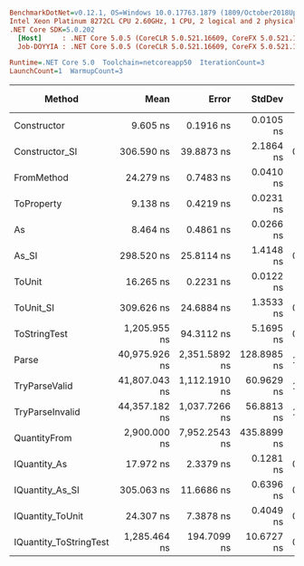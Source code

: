 ``` ini

BenchmarkDotNet=v0.12.1, OS=Windows 10.0.17763.1879 (1809/October2018Update/Redstone5)
Intel Xeon Platinum 8272CL CPU 2.60GHz, 1 CPU, 2 logical and 2 physical cores
.NET Core SDK=5.0.202
  [Host]     : .NET Core 5.0.5 (CoreCLR 5.0.521.16609, CoreFX 5.0.521.16609), X64 RyuJIT
  Job-DOYYIA : .NET Core 5.0.5 (CoreCLR 5.0.521.16609, CoreFX 5.0.521.16609), X64 RyuJIT

Runtime=.NET Core 5.0  Toolchain=netcoreapp50  IterationCount=3  
LaunchCount=1  WarmupCount=3  

```
|                 Method |          Mean |         Error |      StdDev |  Gen 0 |  Gen 1 | Gen 2 | Allocated |
|----------------------- |--------------:|--------------:|------------:|-------:|-------:|------:|----------:|
|            Constructor |      9.605 ns |     0.1916 ns |   0.0105 ns |      - |      - |     - |         - |
|         Constructor_SI |    306.590 ns |    39.8873 ns |   2.1864 ns | 0.0100 |      - |     - |     192 B |
|             FromMethod |     24.279 ns |     0.7483 ns |   0.0410 ns |      - |      - |     - |         - |
|             ToProperty |      9.138 ns |     0.4219 ns |   0.0231 ns |      - |      - |     - |         - |
|                     As |      8.464 ns |     0.4861 ns |   0.0266 ns |      - |      - |     - |         - |
|                  As_SI |    298.520 ns |    25.8114 ns |   1.4148 ns | 0.0100 |      - |     - |     192 B |
|                 ToUnit |     16.265 ns |     0.2231 ns |   0.0122 ns |      - |      - |     - |         - |
|              ToUnit_SI |    309.626 ns |    24.6884 ns |   1.3533 ns | 0.0100 |      - |     - |     192 B |
|           ToStringTest |  1,205.955 ns |    94.3112 ns |   5.1695 ns | 0.0496 |      - |     - |     944 B |
|                  Parse | 40,975.926 ns | 2,351.5892 ns | 128.8985 ns | 1.7700 | 0.0610 |     - |   33344 B |
|          TryParseValid | 41,807.043 ns | 1,112.1910 ns |  60.9629 ns | 1.7700 | 0.0610 |     - |   33320 B |
|        TryParseInvalid | 44,357.182 ns | 1,037.7266 ns |  56.8813 ns | 1.7090 | 0.0610 |     - |   32928 B |
|           QuantityFrom |  2,900.000 ns | 7,952.2543 ns | 435.8899 ns |      - |      - |     - |      56 B |
|           IQuantity_As |     17.972 ns |     2.3379 ns |   0.1281 ns | 0.0013 |      - |     - |      24 B |
|        IQuantity_As_SI |    305.063 ns |    11.6686 ns |   0.6396 ns | 0.0100 |      - |     - |     192 B |
|       IQuantity_ToUnit |     24.307 ns |     7.3878 ns |   0.4049 ns | 0.0030 |      - |     - |      56 B |
| IQuantity_ToStringTest |  1,285.464 ns |   194.7099 ns |  10.6727 ns | 0.0496 |      - |     - |     944 B |
